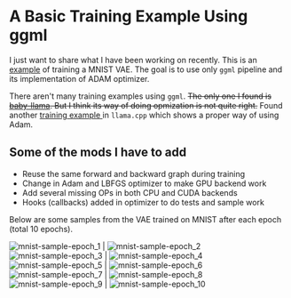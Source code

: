 # A Basic Training Example Using ggml

I just want to share what I have been working on recently. This is an [example](https://github.com/bssrdf/ggml/blob/one-adam-opt-call/examples/vae/mnist-vae2.cpp) of training a MNIST VAE. The goal is to use only `ggml` pipeline and its implementation of ADAM optimizer. 

There aren't many training examples using `ggml`. ~~The only one I found is [baby-llama](https://github.com/xaedes/llama.cpp/blob/train-example/examples/baby-llama/baby-llama.cpp). But I think its way of doing opmization is not quite right.~~ Found another [training example ](https://github.com/ggerganov/llama.cpp/tree/master/examples/train-text-from-scratch) in `llama.cpp` which shows a proper way of using Adam.

## Some of the mods I have to add
-  Reuse the same forward and backward graph during training
-  Change in Adam and LBFGS optimizer to make GPU backend work
-  Add several missing OPs in both CPU and CUDA backends 
-  Hooks (callbacks) added in optimizer to do tests and sample work
 
Below are some samples from the VAE trained on MNIST after each epoch (total 10 epochs).

![mnist-sample-epoch_1](https://github.com/ggerganov/ggml/assets/689043/26837c4d-7b2c-4e97-af04-19e3fc9ed28e) | ![mnist-sample-epoch_2](https://github.com/ggerganov/ggml/assets/689043/1518df66-ab9f-47ec-8a05-90e3d5dbee0d)
![mnist-sample-epoch_3](https://github.com/ggerganov/ggml/assets/689043/3184945c-42d0-4940-88cb-6db3278e6cfd) | ![mnist-sample-epoch_4](https://github.com/ggerganov/ggml/assets/689043/e42e0d25-4b2c-4b45-b1de-5869bfb9aea7)
![mnist-sample-epoch_5](https://github.com/ggerganov/ggml/assets/689043/f6b19fd7-c0e0-46b9-8812-9cfa35290a34) | ![mnist-sample-epoch_6](https://github.com/ggerganov/ggml/assets/689043/b5e4e64b-0647-48d8-8440-033b5df1ed2c)
![mnist-sample-epoch_7](https://github.com/ggerganov/ggml/assets/689043/e848006d-663e-4d45-8e3c-f5aa03c7befe) | ![mnist-sample-epoch_8](https://github.com/ggerganov/ggml/assets/689043/73c634d6-f57a-477a-865f-7727c250a881)
![mnist-sample-epoch_9](https://github.com/ggerganov/ggml/assets/689043/8ad7d194-f39c-40a5-85a2-25b7efb2603a) | ![mnist-sample-epoch_10](https://github.com/ggerganov/ggml/assets/689043/141c8a89-d077-42e4-b1d1-4f9f1b930447)
